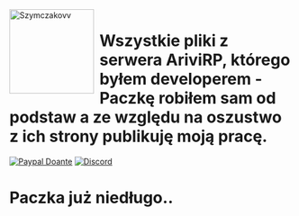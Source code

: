 <img width="150" height="150" align="left" style="float: left; margin: 0 10px 0 0;" alt="Szymczakovv" src="https://i.imgur.com/42AnCgD.jpg">  

# Wszystkie pliki z serwera AriviRP, którego byłem developerem - Paczkę robiłem sam od podstaw a ze względu na oszustwo z ich strony publikuję moją pracę.
[![Paypal Doante](https://img.shields.io/badge/paypal-donate-blue.svg)](https://www.paypal.me/oplatyprimerp)
[![Discord](https://discordapp.com/api/guilds/252317073814978561/embed.png)](https://discord.gg/wrSqK6k)

# Paczka już niedługo..
